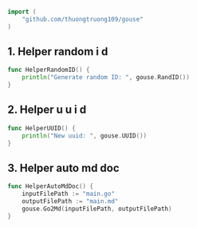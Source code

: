 
# <Badge style='font-size: 1.8rem; text-shadow: 1px 1px 2px rgba(0, 0, 0, 0.3); padding: 0.35rem 0.75rem 0.35rem 0;' type='info' text='🔖 Helper' />


```go
import (
	"github.com/thuongtruong109/gouse"
)
```

## 1. Helper random i d



```go
func HelperRandomID() {
	println("Generate random ID: ", gouse.RandID())
}
```

## 2. Helper u u i d



```go
func HelperUUID() {
	println("New uuid: ", gouse.UUID())
}
```

## 3. Helper auto md doc



```go
func HelperAutoMdDoc() {
	inputFilePath := "main.go"
	outputFilePath := "main.md"
	gouse.Go2Md(inputFilePath, outputFilePath)
}
```
